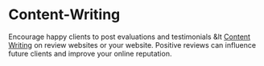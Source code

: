 # Content-Writing
Encourage happy clients to post evaluations and testimonials &lt <a href="https://techzone-agency.com/">Content Writing</a> on review websites or your website. Positive reviews can influence future clients and improve your online reputation. 
